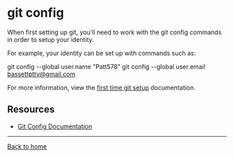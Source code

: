 # git config
 
When first setting up git, you'll need to work with the git config commands in order to setup your identity.

For example, your identity can be set up with commands such as:

git config --global user.name "Patt578"
git config --global user.email bassettptty@gmail.com

For more information, view the [first time git setup](https://git-scm.com/book/en/v2/Getting-Started-First-Time-Git-Setup) documentation.

## Resources

- [Git Config Documentation](https://git-scm.com/docs/git-config)

---

[Back to home](../README.md)

